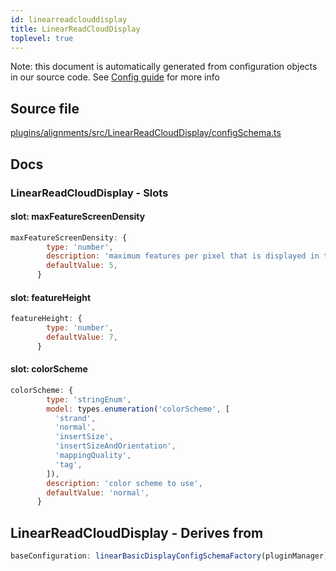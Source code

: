 ```yaml
---
id: linearreadclouddisplay
title: LinearReadCloudDisplay
toplevel: true
---
```


Note: this document is automatically generated from configuration objects in our
source code. See [Config guide](/docs/config_guide) for more info

## Source file

[plugins/alignments/src/LinearReadCloudDisplay/configSchema.ts](https://github.com/GMOD/jbrowse-components/blob/main/plugins/alignments/src/LinearReadCloudDisplay/configSchema.ts)

## Docs

### LinearReadCloudDisplay - Slots

#### slot: maxFeatureScreenDensity

```js
maxFeatureScreenDensity: {
        type: 'number',
        description: 'maximum features per pixel that is displayed in the view',
        defaultValue: 5,
      }
```

#### slot: featureHeight

```js
featureHeight: {
        type: 'number',
        defaultValue: 7,
      }
```

#### slot: colorScheme

```js
colorScheme: {
        type: 'stringEnum',
        model: types.enumeration('colorScheme', [
          'strand',
          'normal',
          'insertSize',
          'insertSizeAndOrientation',
          'mappingQuality',
          'tag',
        ]),
        description: 'color scheme to use',
        defaultValue: 'normal',
      }
```

## LinearReadCloudDisplay - Derives from

```js
baseConfiguration: linearBasicDisplayConfigSchemaFactory(pluginManager)
```
